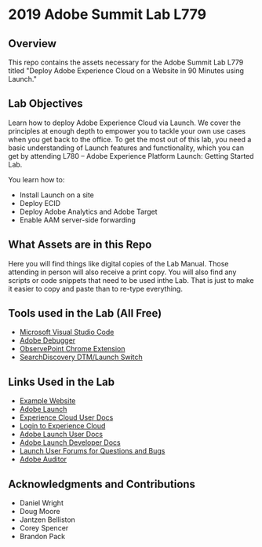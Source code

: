 # 2019 Adobe Summit Lab L779

## Overview
This repo contains the assets necessary for the Adobe Summit Lab L779 titled "Deploy Adobe Experience Cloud on a Website in 90 Minutes using Launch."

## Lab Objectives
Learn how to deploy Adobe Experience Cloud via Launch. We cover the principles at enough depth to empower you to tackle your own use cases when you get back to the office. To get the most out of this lab, you need a basic understanding of Launch features and functionality, which you can get by attending L780 – Adobe Experience Platform Launch: Getting Started Lab.

You learn how to:

- Install Launch on a site
- Deploy ECID
- Deploy Adobe Analytics and Adobe Target
- Enable AAM server-side forwarding

## What Assets are in this Repo
Here you will find things like digital copies of the Lab Manual.  Those attending in person will also receive a print copy.
You will also find any scripts or code snippets that need to be used inthe Lab.  That is just to make it easier to copy and paste than to re-type everything.

## Tools used in the Lab (All Free)
 - [Microsoft Visual Studio Code](https://code.visualstudio.com/Download)
 - [Adobe Debugger](https://chrome.google.com/webstore/detail/adobe-experience-cloud-de/ocdmogmohccmeicdhlhhgepeaijenapj)
 - [ObservePoint Chrome Extension](https://chrome.google.com/webstore/detail/observepoint-tagdebugger/daejfbkjipkgidckemjjafiomfeabemo)
- [SearchDiscovery DTM/Launch Switch](https://chrome.google.com/webstore/detail/launch-and-dtm-switch/nlgdemkdapolikbjimjajpmonpbpmipk)


## Links Used in the Lab
 - [Example Website](https://aem.enablementadobe.com/content/we-retail/us/en.html)
 - [Adobe Launch](https://launch-demo.adobe.com/)
 - [Experience Cloud User Docs](https://docs.adobe.com/content/help/en/experience-cloud/implementing-in-websites-with-launch/index.html)
- [Login to Experience Cloud](https://experiencecloud.adobe.com/)
- [Adobe Launch User Docs](https://docs.adobelaunch.com/)
- [Adobe Launch Developer Docs](https://developer.adobelaunch.com/)
- [Launch User Forums for Questions and Bugs](https://forums.adobe.com/community/experience-cloud/platform/launch)
- [Adobe Auditor](https://auditor.adobe.com/)


 ## Acknowledgments and Contributions
  - Daniel Wright
  - Doug Moore
  - Jantzen Belliston
  - Corey Spencer
  - Brandon Pack

